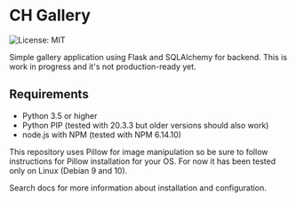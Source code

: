 # CH Gallery

![License: MIT](https://img.shields.io/github/license/commonality/readme-inspector.svg)

Simple gallery application using Flask and SQLAlchemy for backend. This is work in progress and it's not production-ready
yet.

## Requirements

* Python 3.5 or higher
* Python PIP (tested with 20.3.3 but older versions should also work)
* node.js with NPM (tested with NPM 6.14.10)

This repository uses Pillow for image manipulation so be sure to follow instructions for Pillow installation for your OS.
For now it has been tested only on Linux (Debian 9 and 10).

Search docs for more information about installation and configuration.
